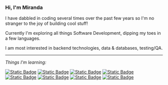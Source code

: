 ### Hi, I'm Miranda

I have dabbled in coding several times over the past few years so I'm no stranger to the joy of building cool stuff!

Currently I'm exploring all things Software Development, dipping my toes in a few languages.

I am most interested in backend technologies, data & databases, testing/QA.

<hr>

_Things I'm learning:_

<a href="#">![Static Badge](https://img.shields.io/badge/Python-356f9f)</a>
<a href="#">![Static Badge](https://img.shields.io/badge/JavaScript-f2bf26)</a>
<a href="#">![Static Badge](https://img.shields.io/badge/Golang-79d4fd)</a>
<a href="#">![Static Badge](https://img.shields.io/badge/SQL-00618b)</a>
<a href="#">![Static Badge](https://img.shields.io/badge/Bash-3e474a)</a>
<a href="#">![Static Badge](https://img.shields.io/badge/HTML-f2672e)</a>
<a href="#">![Static Badge](https://img.shields.io/badge/CSS-30aadd)</a>
<a href="#">![Static Badge](https://img.shields.io/badge/Git-de4c36)</a>
